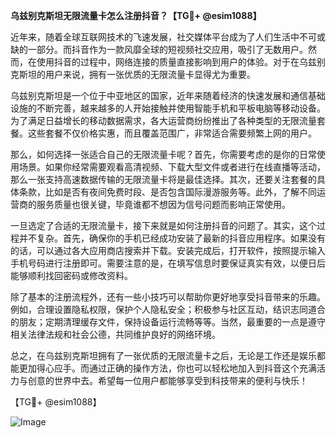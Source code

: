 **乌兹别克斯坦无限流量卡怎么注册抖音？【TG💪+ @esim1088】**

近年来，随着全球互联网技术的飞速发展，社交媒体平台成为了人们生活中不可或缺的一部分。而抖音作为一款风靡全球的短视频社交应用，吸引了无数用户。然而，在使用抖音的过程中，网络连接的质量直接影响到用户的体验。对于在乌兹别克斯坦的用户来说，拥有一张优质的无限流量卡显得尤为重要。

乌兹别克斯坦是一个位于中亚地区的国家，近年来随着经济的快速发展和通信基础设施的不断完善，越来越多的人开始接触并使用智能手机和平板电脑等移动设备。为了满足日益增长的移动数据需求，各大运营商纷纷推出了各种类型的无限流量套餐。这些套餐不仅价格实惠，而且覆盖范围广，非常适合需要频繁上网的用户。

那么，如何选择一张适合自己的无限流量卡呢？首先，你需要考虑的是你的日常使用场景。如果你经常需要观看高清视频、下载大型文件或者进行在线直播等活动，那么一张支持高速数据传输的无限流量卡将是最佳选择。其次，还要关注套餐的具体条款，比如是否有夜间免费时段、是否包含国际漫游服务等。此外，了解不同运营商的服务质量也很关键，毕竟谁都不想因为信号问题而影响正常使用。

一旦选定了合适的无限流量卡，接下来就是如何注册抖音的问题了。其实，这个过程并不复杂。首先，确保你的手机已经成功安装了最新的抖音应用程序。如果没有的话，可以通过各大应用商店搜索并下载。安装完成后，打开软件，按照提示输入手机号码进行注册即可。需要注意的是，在填写信息时要保证真实有效，以便日后能够顺利找回密码或修改资料。

除了基本的注册流程外，还有一些小技巧可以帮助你更好地享受抖音带来的乐趣。例如，合理设置隐私权限，保护个人隐私安全；积极参与社区互动，结识志同道合的朋友；定期清理缓存文件，保持设备运行流畅等等。当然，最重要的一点是遵守相关法律法规和社会公德，共同维护良好的网络环境。

总之，在乌兹别克斯坦拥有了一张优质的无限流量卡之后，无论是工作还是娱乐都能更加得心应手。而通过正确的操作方法，你也可以轻松地加入到抖音这个充满活力与创意的世界中去。希望每一位用户都能够享受到科技带来的便利与快乐！

【TG💪+ @esim1088】

![Image](https://i.postimg.cc/4NQfJmqS/Snipaste-2025-05-13-00-14-12.png)